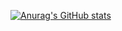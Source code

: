 [![Anurag's GitHub stats](https://github-readme-stats.vercel.app/api?username=koeu)](https://github.com/anuraghazra/github-readme-stats)
